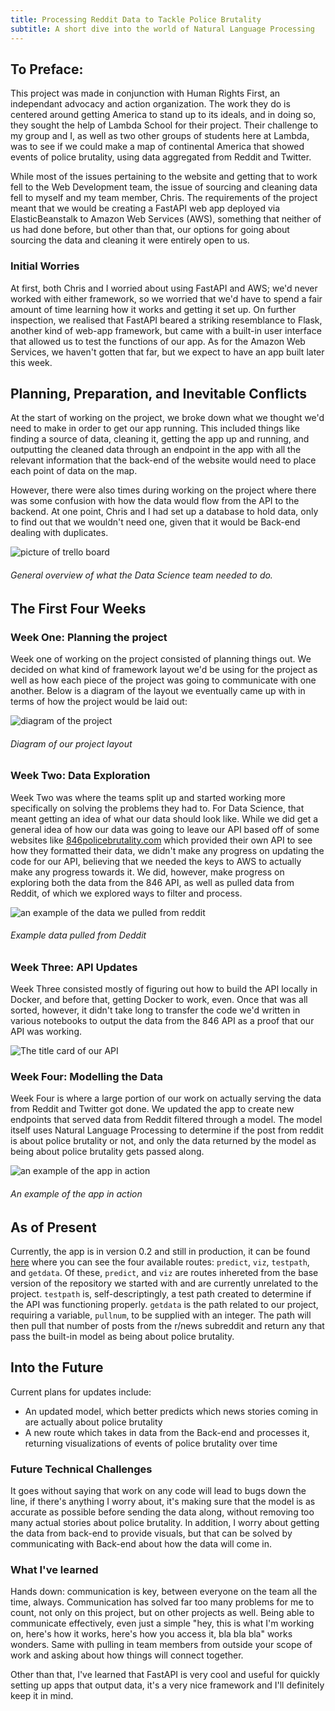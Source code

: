 ```yaml
---
title: Processing Reddit Data to Tackle Police Brutality
subtitle: A short dive into the world of Natural Language Processing
---
```


## To Preface:

This project was made in conjunction with Human Rights First, an independant advocacy and action organization. The work they do is centered around getting America to stand up to its ideals, and in doing so, they sought the help of Lambda School for their project. Their challenge to my group and I, as well as two other groups of students here at Lambda, was to see if we could make a map of continental America that showed events of police brutality, using data aggregated from Reddit and Twitter.

While most of the issues pertaining to the website and getting that to work fell to the Web Development team, the issue of sourcing and cleaning data fell to myself and my team member, Chris. The requirements of the project meant that we would be creating a FastAPI web app deployed via ElasticBeanstalk to Amazon Web Services (AWS), something that neither of us had done before, but other than that, our options for going about sourcing the data and cleaning it were entirely open to us.

### Initial Worries

At first, both Chris and I worried about using FastAPI and AWS; we'd never worked with either framework, so we worried that we'd have to spend a fair amount of time learning how it works and getting it set up. On further inspection, we realised that FastAPI beared a striking resemblance to Flask, another kind of web-app framework, but came with a built-in user interface that allowed us to test the functions of our app. As for the Amazon Web Services, we haven't gotten that far, but we expect to have an app built later this week.

## Planning, Preparation, and Inevitable Conflicts

At the start of working on the project, we broke down what we thought we'd need to make in order to get our app running. This included things like finding a source of data, cleaning it, getting the app up and running, and outputting the cleaned data through an endpoint in the app with all the relevant information that the back-end of the website would need to place each point of data on the map. 

However, there were also times during working on the project where there was some confusion with how the data would flow from the API to the backend. At one point, Chris and I had set up a database to hold data, only to find out that we wouldn't need one, given that it would be Back-end dealing with duplicates.

![picture of trello board](https://i.imgur.com/BEg4Eao.png)

###### General overview of what the Data Science team needed to do.

## The First Four Weeks

### Week One: Planning the project

Week one of working on the project consisted of planning things out. We decided on what kind of framework layout we'd be using for the project as well as how each piece of the project was going to communicate with one another. Below is a diagram of the layout we eventually came up with in terms of how the project would be laid out:

![diagram of the project](https://i.imgur.com/0U4nrK7.png)

###### Diagram of our project layout

### Week Two: Data Exploration

Week Two was where the teams split up and started working more specifically on solving the problems they had to. For Data Science, that meant getting an idea of what our data should look like. While we did get a general idea of how our data was going to leave our API based off of some websites like [846policebrutality.com](https://incidents.846policebrutality.com/) which provided their own API to see how they formatted their data, we didn't make any progress on updating the code for our API, believing that we needed the keys to AWS to actually make any progress towards it. We did, however, make progress on exploring both the data from the 846 API, as well as pulled data from Reddit, of which we explored ways to filter and process.

![an example of the data we pulled from reddit](https://i.imgur.com/b5xe2rG.png)

###### Example data pulled from Deddit

### Week Three: API Updates 

Week Three consisted mostly of figuring out how to build the API locally in Docker, and before that, getting Docker to work, even. Once that was all sorted, however, it didn't take long to transfer the code we'd written in various notebooks to output the data from the 846 API as a proof that our API was working.

![The title card of our API](https://i.imgur.com/NLViiKy.png)

### Week Four: Modelling the Data

Week Four is where a large portion of our work on actually serving the data from Reddit and Twitter got done. We updated the app to create new endpoints that served data from Reddit filtered through a model. The model itself uses Natural Language Processing to determine if the post from reddit is about police brutality or not, and only the data returned by the model as being about police brutality gets passed along.

![an example of the app in action](https://i.imgur.com/qQfRtgr.png)

###### An example of the app in action

## As of Present

Currently, the app is in version 0.2 and still in production, it can be found [here](http://hrf-teamb.eba-3253gq3h.us-east-1.elasticbeanstalk.com/#/) where you can see the four available routes: `predict`, `viz`, `testpath`, and `getdata`. Of these, `predict`, and `viz` are routes inhereted from the base version of the repository we started with and are currently unrelated to the project. `testpath` is, self-descriptingly, a test path created to determine if the API was functioning properly. `getdata` is the path related to our project, requiring a variable, `pullnum`, to be supplied with an integer. The path will then pull that number of posts from the r/news subreddit and return any that pass the built-in model as being about police brutality.

## Into the Future

Current plans for updates include:

* An updated model, which better predicts which news stories coming in are actually about police brutality
* A new route which takes in data from the Back-end and processes it, returning visualizations of events of police brutality over time

### Future Technical Challenges

It goes without saying that work on any code will lead to bugs down the line, if there's anything I worry about, it's making sure that the model is as accurate as possible before sending the data along, without removing too many actual stories about police brutality. In addition, I worry about getting the data from back-end to provide visuals, but that can be solved by communicating with Back-end about how the data will come in.

### What I've learned

Hands down: communication is key, between everyone on the team all the time, always. Communication has solved far too many problems for me to count, not only on this project, but on other projects as well. Being able to communicate effectively, even just a simple "hey, this is what I'm working on, here's how it works, here's how you access it, bla bla bla" works wonders. Same with pulling in team members from outside your scope of work and asking about how things will connect together.

Other than that, I've learned that FastAPI is very cool and useful for quickly setting up apps that output data, it's a very nice framework and I'll definitely keep it in mind.
